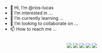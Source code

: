 - 👋 Hi, I’m @rios-lucas
- 👀 I’m interested in ...
- 🌱 I’m currently learning ...
- 💞️ I’m looking to collaborate on ...
- 📫 How to reach me ...

<div align="center" height="30" width="40"; "inline_block"><br>
  <img src="https://cdn.jsdelivr.net/gh/devicons/devicon/icons/css3/css3-original.svg">
  <img src="https://cdn.jsdelivr.net/gh/devicons/devicon/icons/python/python-original.svg">
  <img src="https://cdn.jsdelivr.net/gh/devicons/devicon/icons/csharp/csharp-original.svg">
  <img src="https://cdn.jsdelivr.net/gh/devicons/devicon/icons/javascript/javascript-original.svg">
  <img src="https://cdn.jsdelivr.net/gh/devicons/devicon/icons/html5/html5-original.svg">
</div>
